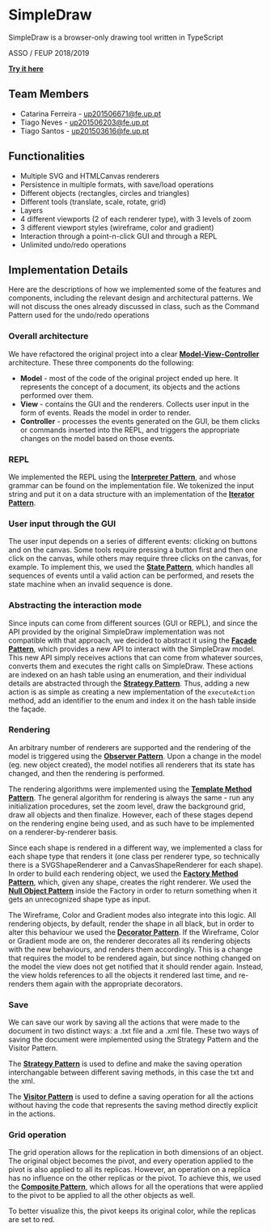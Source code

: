 # SimpleDraw

SimpleDraw is a browser-only drawing tool written in TypeScript

ASSO / FEUP 2018/2019

[**Try it here**](https://tiagolascasas.github.io/FEUP-ASSO/)

## Team Members

*  Catarina Ferreira - up201506671@fe.up.pt
*  Tiago Neves - up201506203@fe.up.pt
*  Tiago Santos - up201503616@fe.up.pt

## Functionalities

*  Multiple SVG and HTMLCanvas renderers
*  Persistence in multiple formats, with save/load operations
*  Different objects (rectangles, circles and triangles)
*  Different tools (translate, scale, rotate, grid)
*  Layers
*  4 different viewports (2 of each renderer type), with 3 levels of zoom
*  3 different viewport styles (wireframe, color and gradient)
*  Interaction through a point-n-click GUI and through a REPL
*  Unlimited undo/redo operations


## Implementation Details

Here are the descriptions of how we implemented some of the features and components, including the relevant design and architectural patterns. We will not discuss the ones already discussed in class, such as the Command Pattern used for the undo/redo operations

### Overall architecture

We have refactored the original project into a clear [**Model-View-Controller**](https://en.wikipedia.org/wiki/Model%E2%80%93view%E2%80%93controller) architecture. These three components do the following:

*  **Model** - most of the code of the original project ended up here. It represents the concept of a document, its objects and the actions performed over them.
*  **View** - contains the GUI and the renderers. Collects user input in the form of events. Reads the model in order to render.
*  **Controller** - processes the events generated on the GUI, be them clicks or commands inserted into the REPL, and triggers the appropriate changes on the model based on those events.

### REPL

We implemented the REPL using the [**Interpreter Pattern**](https://en.wikipedia.org/wiki/Interpreter_pattern), and whose grammar can be found
on the implementation file. We tokenized the input string and put it on a data structure with an implementation of the [**Iterator Pattern**](https://en.wikipedia.org/wiki/Iterator_pattern).

### User input through the GUI

The user input depends on a series of different events: clicking on buttons and on the canvas. Some tools require pressing a button first and then one click on the canvas,
while others may require three clicks on the canvas, for example. To implement this, we used the [**State Pattern**](https://en.wikipedia.org/wiki/State_pattern), which handles all sequences of events until a valid action can be performed, and resets the state machine when an invalid sequence is done.

### Abstracting the interaction mode

Since inputs can come from different sources (GUI or REPL), and since the API provided by the original SimpleDraw implementation was not compatible with that approach, we decided to abstract it using the [**Façade Pattern**](https://en.wikipedia.org/wiki/Facade_pattern), which provides a new API to interact with the SimpleDraw model. This new API simply receives actions that can come from whatever sources, converts them and executes the right calls on SimpleDraw. These actions are indexed on an hash table using an enumeration, and their individual details are abstracted through the [**Strategy Pattern**](https://en.wikipedia.org/wiki/Strategy_pattern). Thus, adding a new action is as simple as creating a new implementation of the ```executeAction``` method, add an identifier to the enum and index it on the hash table inside the façade.

### Rendering

An arbitrary number of renderers are supported and the rendering of the model is triggered using the [**Observer Pattern**](https://en.wikipedia.org/wiki/Observer_pattern). Upon a change in the model (eg. new object created), the model notifies all renderers that its state has changed, and then the rendering is performed.

The rendering algorithms were implemented using the [**Template Method Pattern**](https://en.wikipedia.org/wiki/Template_method_pattern). The general algorithm for rendering is always the same - run any initialization procedures, set the zoom level, draw the background grid, draw all objects and then finalize. However, each of these stages depend on the rendering engine being used, and as such have to be implemented on a renderer-by-renderer basis.

Since each shape is rendered in a different way, we implemented a class for each shape type that renders it (one class per renderer type, so technically there is a SVGShapeRenderer and a CanvasShapeRenderer for each shape). In order to build each rendering object, we used the [**Factory Method Pattern**](https://sourcemaking.com/design_patterns/factory_method), which, given any shape, creates the right renderer. We used the [**Null Object Pattern**](https://en.wikipedia.org/wiki/Null_object_pattern) inside the Factory in order to return something when it gets an unrecognized shape type as input.

The Wireframe, Color and Gradient modes also integrate into this logic. All rendering objects, by default, render the shape in all black, but in order to alter this behaviour we used the [**Decorator Pattern**](https://sourcemaking.com/design_patterns/decorator). If the Wireframe, Color or Gradient mode are on, the renderer decorates all its rendering objects with the new behaviours, and renders them accordingly. This is a change that requires the model to be rendered again, but since nothing changed on the model the view does not get notified that it should render again. Instead, the view holds references to all the objects it rendered last time, and re-renders them again with the appropriate decorators.

### Save

We can save our work by saving all the actions that were made to the document in two distinct ways: a .txt file and a .xml file.
These two ways of saving the document were implemented using the Strategy Pattern and the Visitor Pattern.

The [**Strategy Pattern**](https://en.wikipedia.org/wiki/Strategy_pattern) is used to define and make the saving operation interchangable between different saving methods, in this case the txt and the xml.

The [**Visitor Pattern**](https://en.wikipedia.org/wiki/Visitor_pattern) is used to define a saving operation for all the actions without having the code that represents the saving method directly explicit in the actions.

### Grid operation

The grid operation allows for the replication in both dimensions of an object. The original object becomes the pivot, and every operation applied to the pivot is also applied to all its replicas. However, an operation on a replica has no influence on the other replicas or the pivot. To achieve this, we used the [**Composite Pattern**](https://en.wikipedia.org/wiki/Composite_pattern), which allows for all the operations that were applied to the pivot to be applied to all the other objects as well. 

To better visualize this, the pivot keeps its original color, while the replicas are set to red.
